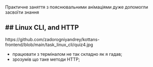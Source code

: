 Практичне заняття з пояснювальними анімаціями дуже допомогли засвоїти знання
<h2>## Linux CLI, and HTTP</h2>
https://github.com/zadorogniyandrey/kottans-frontend/blob/main/task_linux_cli/quiz4.jpg

- працювати з терміналом не так складно як я гадав;
- зрозумів що таке методи HTTP;
